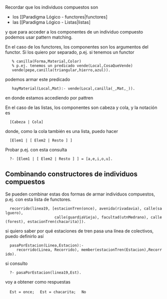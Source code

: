Recordar que los individuos compuestos son

-   los \[\[Paradigma Lógico - functores|functores\]
-   las \[\[Paradigma Lógico - Listas|listas\]

y que para acceder a los componentes de un individuo compuesto podemos usar pattern matching.

En el caso de los functores, los componentes son los argumentos del functor. Si los quiero por separado, p.ej. si tenemos un functor

`   % canilla(Forma,Material,Color)`
`   % p.ej. tenemos un predicado vende(Local,CosaQueVende)`
`   vende(pepe,canilla(triangular,hierro,azul)).   `

podemos armar este predicado

`   hayMaterial(Local,Mat):- vende(Local,canilla(_,Mat,_)).`

en donde estamos accediendo por pattren

En el caso de las listas, los componentes son cabeza y cola, y la notación es

`  [Cabeza | Cola]`

donde, como la cola también es una lista, puedo hacer

`  [Elem1 | [ Elem2 | Resto ] ]`

Probar p.ej. con esta consulta

`  ?- [Elem1 | [ Elem2 | Resto ] ] = [a,e,i,o,u].`

Combinando constructores de individuos compuestos
-------------------------------------------------

Se pueden combinar estas dos formas de armar individuos compuestos, p.ej. con esta lista de functores.

`  recorrido(linea19, [estacionTren(once), avenida(rivadavia), calle(salguero), `
`                      calle(guardiaVieja), facultad(utnMedrano), calle(forest), estacionTren(chacarita)]).`

si quiero saber por qué estaciones de tren pasa una línea de colectivos, puedo definirlo así

`  pasaPorEstacion(Linea,Estacion):-`
`     recorrido(Linea, Recorrido), member(estacionTren(Estacion),Recorrido).`

si consulto

`  ?- pasaPorEstacion(linea19,Est).`

voy a obtener como respuestas

`  Est = once;`
`  Est = chacarita;`
`  No`
